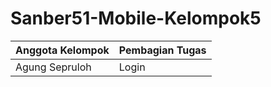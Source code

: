 # Sanber51-Mobile-Kelompok5

| Anggota Kelompok | Pembagian Tugas          |
| ---------------  | ------------------------ |
| Agung Sepruloh   | Login                    |
